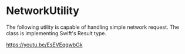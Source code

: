 # NetworkUtility

The following utility is capable of handling simple network request.
The class is implementing Swift's Result type.

https://youtu.be/EsEVEqqwbGk
